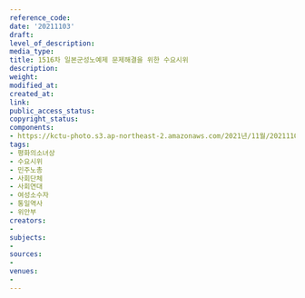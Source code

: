 ```yaml
---
reference_code: 
date: '20211103'
draft: 
level_of_description: 
media_type: 
title: 1516차 일본군성노예제 문제해결을 위한 수요시위
description: 
weight: 
modified_at: 
created_at: 
link: 
public_access_status: 
copyright_status: 
components:
- https://kctu-photo.s3.ap-northeast-2.amazonaws.com/2021년/11월/20211103-1516차+일본군성노예제+문제해결을+위한+수요시위_평화의소녀상_수요시위_민주노총_사회단체_사회연대_여성소수자_통일역사_위안부/_5D40163.jpg
tags:
- 평화의소녀상
- 수요시위
- 민주노총
- 사회단체
- 사회연대
- 여성소수자
- 통일역사
- 위안부
creators:
- 
subjects:
- 
sources:
- 
venues:
- 
---
```

